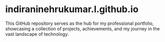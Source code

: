 # indiraninehrukumar.l.github.io
This GitHub repository serves as the hub for my professional portfolio, showcasing a collection of projects, achievements, and my journey in the vast landscape of technology.
